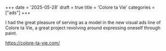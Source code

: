 +++
date = '2025-05-28'
draft = true
title = 'Colore ta Vie'
categories = ["ads"]
+++

I had the great pleasure of serving as a model in the new visual ads line of Colore ta Vie, a great project revolving around expressing oneself through paint.

<https://colore-ta-vie.com/>
